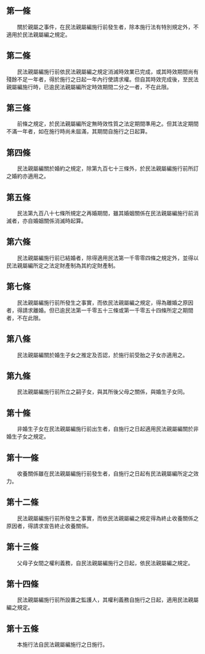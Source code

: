 第一條 
-------
　　關於親屬之事件，在民法親屬編施行前發生者，除本施行法有特別規定外，不適用於民法親屬編之規定。  


第二條 
-------
　　民法親屬編施行前依民法親屬編之規定消滅時效業已完成，或其時效期間尚有殘餘不足一年者，得於施行之日起一年內行使請求權。但自其時效完成後，至民法親屬編施行時，已逾民法親屬編所定時效期間二分之一者，不在此限。  


第三條 
-------
　　前條之規定，於民法親屬編所定無時效性質之法定期間準用之。但其法定期間不滿一年者，如在施行時尚未屆滿，其期間自施行之日起算。  


第四條 
-------
　　民法親屬編關於婚約之規定，除第九百七十三條外，於民法親屬編施行前所訂之婚約亦適用之。  


第五條 
-------
　　民法第九百八十七條所規定之再婚期間，雖其婚姻關係在民法親屬編施行前消滅者，亦自婚姻關係消滅時起算。  


第六條 
-------
　　民法親屬編施行前已結婚者，除得適用民法第一千零零四條之規定外，並得以民法親屬編所定之法定財產制為其約定財產制。  


第七條 
-------
　　民法親屬編施行前所發生之事實，而依民法親屬編之規定，得為離婚之原因者，得請求離婚。但已逾民法第一千零五十三條或第一千零五十四條所定之期間者，不在此限。  


第八條 
-------
　　民法親屬編關於婚生子女之推定及否認，於施行前受胎之子女亦適用之。  


第九條 
-------
　　民法親屬編施行前所立之嗣子女，與其所後父母之關係，與婚生子女同。  


第十條 
-------
　　非婚生子女在民法親屬編施行前出生者，自施行之日起適用民法親屬編關於非婚生子女之規定。  


第十一條 
---------
　　收養關係雖在民法親屬編施行前發生者，自施行之日起有民法親屬編所定之效力。  


第十二條 
---------
　　民法親屬編施行前所發生之事實，而依民法親屬編之規定得為終止收養關係之原因者，得請求宣告終止收養關係。  


第十三條 
---------
　　父母子女間之權利義務，自民法親屬編施行之日起，依民法親屬編之規定。  


第十四條 
---------
　　民法親屬編施行前所設置之監護人，其權利義務自施行之日起，適用民法親屬編之規定。  


第十五條 
---------
　　本施行法自民法親屬編施行之日施行。